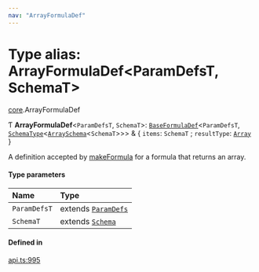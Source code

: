 ```yaml
---
nav: "ArrayFormulaDef"
---
```

# Type alias: ArrayFormulaDef<ParamDefsT, SchemaT\>

[core](../modules/core.md).ArrayFormulaDef

Ƭ **ArrayFormulaDef**<`ParamDefsT`, `SchemaT`\>: [`BaseFormulaDef`](../interfaces/core.BaseFormulaDef.md)<`ParamDefsT`, [`SchemaType`](core.SchemaType.md)<[`ArraySchema`](../interfaces/core.ArraySchema.md)<`SchemaT`\>\>\> & { `items`: `SchemaT` ; `resultType`: [`Array`](../enums/core.ValueType.md#array)  }

A definition accepted by [makeFormula](../functions/core.makeFormula.md) for a formula that returns an array.

#### Type parameters

| Name | Type |
| :------ | :------ |
| `ParamDefsT` | extends [`ParamDefs`](core.ParamDefs.md) |
| `SchemaT` | extends [`Schema`](core.Schema.md) |

#### Defined in

[api.ts:995](https://github.com/coda/packs-sdk/blob/main/api.ts#L995)
